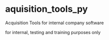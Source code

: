 # aquisition_tools_py
Acquisition Tools for internal company software

for internal, testing and training purposes only
